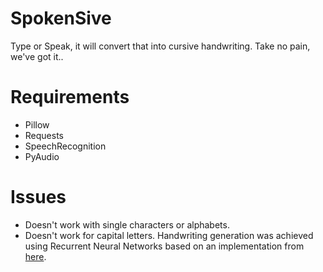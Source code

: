 # SpokenSive
Type or Speak, it will convert that into cursive handwriting. Take no pain, we've got it..

# Requirements
* Pillow
* Requests
* SpeechRecognition
* PyAudio
# Issues
* Doesn't work with single characters or alphabets.
* Doesn't work for capital letters.
Handwriting generation was achieved using Recurrent Neural Networks based on an implementation from [here]("https://github.com/theSage21/handwritten").
